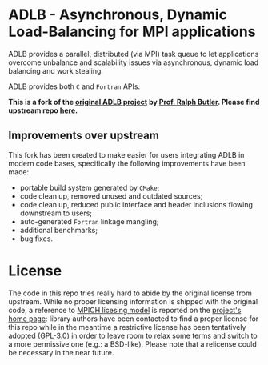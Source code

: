 # ADLB - Asynchronous, Dynamic Load-Balancing for MPI applications

ADLB provides a parallel, distributed (via MPI) task queue to let
applications overcome unbalance and scalability issues via asynchronous,
dynamic load balancing and work stealing.

ADLB provides both `C` and `Fortran` APIs.

**This is a fork of the [original ADLB project](https://www.cs.mtsu.edu/~rbutler/adlb/)
by [Prof. Ralph Butler](https://www.cs.mtsu.edu/~rbutler).
Please find upstream repo [here](http://svn.cs.mtsu.edu/svn/adlbm/trunk).**

## Improvements over upstream

This fork has been created to make easier for users integrating ADLB in modern
code bases, specifically the following improvements have been made:

* portable build system generated by `CMake`;
* code clean up, removed unused and outdated sources;
* code clean up, reduced public interface and header inclusions flowing
  downstream to users;
* auto-generated `Fortran` linkage mangling;
* additional benchmarks;
* bug fixes.

# License

The code in this repo tries really hard to abide by the original license
from upstream. While no proper licensing information is shipped with the original
code, a reference to [MPICH licesing model](http://git.mpich.org/mpich.git/blob/HEAD:/COPYRIGHT)
is reported on the [project's home page](https://www.cs.mtsu.edu/~rbutler/adlb/):
library authors have been contacted to find a proper license for this repo while 
in the meantime a restrictive license has been tentatively adopted
([GPL-3.0](https://choosealicense.com/licenses/gpl-3.0/)) in order to leave
room to relax some terms and switch to a more permissive one (e.g.: a BSD-like).
Please note that a relicense could be necessary in the near future.
